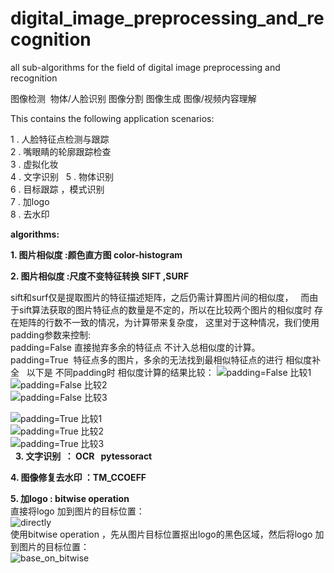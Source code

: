 # digital_image_preprocessing_and_recognition
all sub-algorithms  for the field of digital image preprocessing and recognition

图像检测  物体/人脸识别 图像分割 图像生成 图像/视频内容理解  

This contains the following application scenarios:  

1 . 人脸特征点检测与跟踪  
2 . 嘴眼睛的轮廓跟踪检查  
3 . 虚拟化妆  
4 . 文字识别   
5 . 物体识别  
6 . 目标跟踪 ，模式识别  
7 . 加logo  
8 . 去水印  


**algorithms:**   

**1. 图片相似度 :颜色直方图  color-histogram**  

**2. 图片相似度 :尺度不变特征转换 SIFT ,SURF**  

sift和surf仅是提取图片的特征描述矩阵，之后仍需计算图片间的相似度，  
而由于sift算法获取的图片特征点的数量是不定的，所以在比较两个图片的相似度时 存在矩阵的行数不一致的情况，为计算带来复杂度，
这里对于这种情况，我们使用padding参数来控制:  
padding=False 直接抛弃多余的特征点 不计入总相似度的计算。  
padding=True  特征点多的图片，多余的无法找到最相似特征点的进行 相似度补全  
以下是 不同padding时 相似度计算的结果比较：
![padding=False 比较1](https://github.com/laura-zhang-cn/digital_image_preprocessing_and_recognition/blob/master/images/sift_sim_padding_False.png)   
![padding=False 比较2](https://github.com/laura-zhang-cn/digital_image_preprocessing_and_recognition/blob/master/images/sift_sim_padding_False2.jpg)   
![padding=False 比较3](https://github.com/laura-zhang-cn/digital_image_preprocessing_and_recognition/blob/master/images/sift_sim_padding_False3.jpg)   
  
![padding=True 比较1](https://github.com/laura-zhang-cn/digital_image_preprocessing_and_recognition/blob/master/images/sift_sim_padding_True.jpg)   
![padding=True 比较2](https://github.com/laura-zhang-cn/digital_image_preprocessing_and_recognition/blob/master/images/sift_sim_padding_True2.jpg)   
![padding=True 比较3](https://github.com/laura-zhang-cn/digital_image_preprocessing_and_recognition/blob/master/images/sift_sim_padding_True3.jpg)   
  
**3. 文字识别  ： OCR   pytessoract**  

**4. 图像修复去水印 ：TM_CCOEFF**  

**5. 加logo : bitwise operation**  
直接将logo 加到图片的目标位置：  
![directly]()  
使用bitwise operation ，先从图片目标位置抠出logo的黑色区域，然后将logo 加到图片的目标位置：  
![base_on_bitwise]()  
